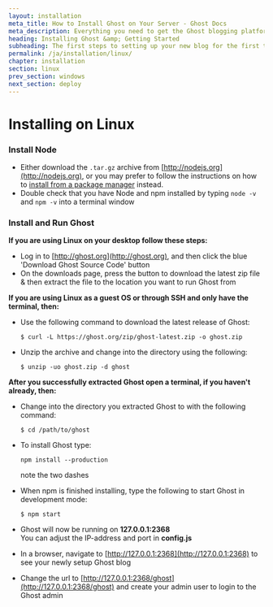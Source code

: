 ```yaml
---
layout: installation
meta_title: How to Install Ghost on Your Server - Ghost Docs
meta_description: Everything you need to get the Ghost blogging platform up and running on your local or remote environement.
heading: Installing Ghost &amp; Getting Started
subheading: The first steps to setting up your new blog for the first time.
permalink: /ja/installation/linux/
chapter: installation
section: linux
prev_section: windows
next_section: deploy
---
```



# Installing on Linux <a id="install-linux"></a>

### Install Node

*   Either download the `.tar.gz` archive from [http://nodejs.org](http://nodejs.org), or you may prefer to follow the instructions on how to [install from a package manager](https://github.com/joyent/node/wiki/Installing-Node.js-via-package-manager) instead.
*   Double check that you have Node and npm installed by typing `node -v` and `npm -v` into a terminal window

### Install and Run Ghost


**If you are using Linux on your desktop follow these steps:**

*   Log in to [http://ghost.org](http://ghost.org), and then click the blue 'Download Ghost Source Code' button
*   On the downloads page, press the button to download the latest zip file & then extract the file to the location you want to run Ghost from


**If you are using Linux as a guest OS or through SSH and only have the terminal, then:**

*   Use the following command to download the latest release of Ghost:

    ```
    $ curl -L https://ghost.org/zip/ghost-latest.zip -o ghost.zip
    ```

*   Unzip the archive and change into the directory using the following:

    ```
    $ unzip -uo ghost.zip -d ghost
    ```


**After you successfully extracted Ghost open a terminal, if you haven't already, then:**

*   Change into the directory you extracted Ghost to with the following command:

    ```
    $ cd /path/to/ghost
    ```

*   To install Ghost type:

    ```
    npm install --production
    ```
    <span class="note">note the two dashes</span>

*   When npm is finished installing, type the following to start Ghost in development mode:

    ```
    $ npm start
    ```

*   Ghost will now be running on **127.0.0.1:2368**<br />
    <span class="note">You can adjust the IP-address and port in **config.js**</span>

*   In a browser, navigate to [http://127.0.0.1:2368](http://127.0.0.1:2368) to see your newly setup Ghost blog
*   Change the url to [http://127.0.0.1:2368/ghost](http://127.0.0.1:2368/ghost) and create your admin user to login to the Ghost admin
